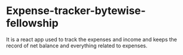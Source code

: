 # Expense-tracker-bytewise-fellowship
It is a react app used to track the expenses and income and keeps the record of net balance and everything related to expenses.
